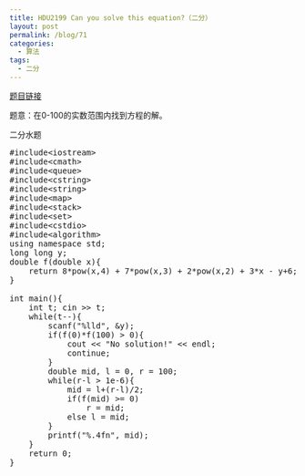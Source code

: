 ```yaml
---
title: HDU2199 Can you solve this equation?（二分）
layout: post
permalink: /blog/71
categories:
  - 算法
tags:
  - 二分
---
```

<a href="http://acm.hdu.edu.cn/showproblem.php?pid=2199" target="_blank">题目链接</a>

题意：在0-100的实数范围内找到方程的解。

二分水题

<pre class="brush: cpp; title: ; notranslate" title="">#include&lt;iostream&gt;
#include&lt;cmath&gt;
#include&lt;queue&gt;
#include&lt;cstring&gt;
#include&lt;string&gt;
#include&lt;map&gt;
#include&lt;stack&gt;
#include&lt;set&gt;
#include&lt;cstdio&gt;
#include&lt;algorithm&gt;
using namespace std;
long long y;
double f(double x){
    return 8*pow(x,4) + 7*pow(x,3) + 2*pow(x,2) + 3*x - y+6;
}

int main(){
    int t; cin &gt;&gt; t;
    while(t--){
        scanf("%lld", &y);
        if(f(0)*f(100) &gt; 0){
            cout &lt;&lt; "No solution!" &lt;&lt; endl;
            continue;
        }
        double mid, l = 0, r = 100;
        while(r-l &gt; 1e-6){
            mid = l+(r-l)/2;
            if(f(mid) &gt;= 0)
                r = mid;
            else l = mid;
        }
        printf("%.4fn", mid);
    }
    return 0;
}
</pre>